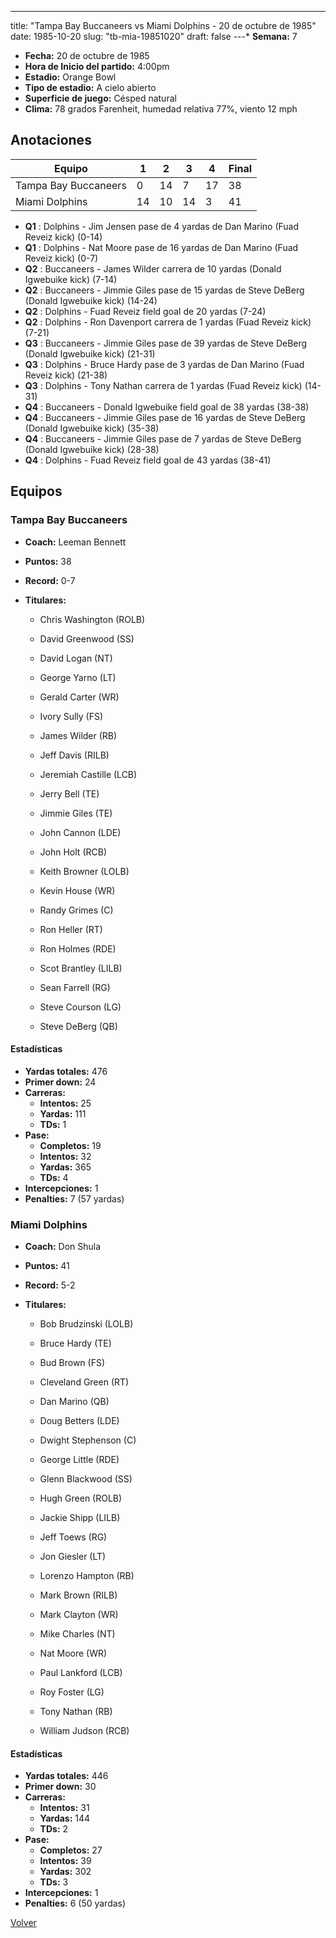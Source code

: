 ---
title: "Tampa Bay Buccaneers vs Miami Dolphins - 20 de octubre de 1985"
date: 1985-10-20
slug: "tb-mia-19851020"
draft: false
---* **Semana:** 7
* **Fecha:** 20 de octubre de 1985
* **Hora de Inicio del partido:** 4:00pm
* **Estadio:** Orange Bowl
* **Tipo de estadio:** A cielo abierto
* **Superficie de juego:** Césped natural
* **Clima:** 78 grados Farenheit, humedad relativa 77%, viento 12 mph




## Anotaciones
| Equipo | 1 | 2 | 3 | 4 | Final |
|--------|---|---|---|---|-------|
| Tampa Bay Buccaneers  | 0 | 14 | 7 | 17  | 38 |
| Miami Dolphins  | 14 | 10 | 14 | 3  | 41 |
* **Q1** : Dolphins - Jim Jensen pase de 4 yardas de Dan Marino (Fuad Reveiz kick) (0-14)
* **Q1** : Dolphins - Nat Moore pase de 16 yardas de Dan Marino (Fuad Reveiz kick) (0-7)
* **Q2** : Buccaneers - James Wilder carrera de 10 yardas (Donald Igwebuike kick) (7-14)
* **Q2** : Buccaneers - Jimmie Giles pase de 15 yardas de Steve DeBerg (Donald Igwebuike kick) (14-24)
* **Q2** : Dolphins - Fuad Reveiz field goal de 20 yardas (7-24)
* **Q2** : Dolphins - Ron Davenport carrera de 1 yardas (Fuad Reveiz kick) (7-21)
* **Q3** : Buccaneers - Jimmie Giles pase de 39 yardas de Steve DeBerg (Donald Igwebuike kick) (21-31)
* **Q3** : Dolphins - Bruce Hardy pase de 3 yardas de Dan Marino (Fuad Reveiz kick) (21-38)
* **Q3** : Dolphins - Tony Nathan carrera de 1 yardas (Fuad Reveiz kick) (14-31)
* **Q4** : Buccaneers - Donald Igwebuike field goal de 38 yardas (38-38)
* **Q4** : Buccaneers - Jimmie Giles pase de 16 yardas de Steve DeBerg (Donald Igwebuike kick) (35-38)
* **Q4** : Buccaneers - Jimmie Giles pase de 7 yardas de Steve DeBerg (Donald Igwebuike kick) (28-38)
* **Q4** : Dolphins - Fuad Reveiz field goal de 43 yardas (38-41)


## Equipos


### Tampa Bay Buccaneers
* **Coach:** Leeman Bennett
* **Puntos:** 38
* **Record:** 0-7
* **Titulares:** 

  * Chris Washington (ROLB) 

  * David Greenwood (SS) 

  * David Logan (NT) 

  * George Yarno (LT) 

  * Gerald Carter (WR) 

  * Ivory Sully (FS) 

  * James Wilder (RB) 

  * Jeff Davis (RILB) 

  * Jeremiah Castille (LCB) 

  * Jerry Bell (TE) 

  * Jimmie Giles (TE) 

  * John Cannon (LDE) 

  * John Holt (RCB) 

  * Keith Browner (LOLB) 

  * Kevin House (WR) 

  * Randy Grimes (C) 

  * Ron Heller (RT) 

  * Ron Holmes (RDE) 

  * Scot Brantley (LILB) 

  * Sean Farrell (RG) 

  * Steve Courson (LG) 

  * Steve DeBerg (QB) 

#### Estadísticas
* **Yardas totales:** 476
* **Primer down:** 24
* **Carreras:**
  * **Intentos:** 25
  * **Yardas:** 111
  * **TDs:** 1
* **Pase:**
  * **Completos:** 19
  * **Intentos:** 32
  * **Yardas:** 365
  * **TDs:** 4
* **Intercepciones:** 1
* **Penalties:** 7 (57 yardas)

### Miami Dolphins
* **Coach:** Don Shula
* **Puntos:** 41
* **Record:** 5-2
* **Titulares:** 

  * Bob Brudzinski (LOLB) 

  * Bruce Hardy (TE) 

  * Bud Brown (FS) 

  * Cleveland Green (RT) 

  * Dan Marino (QB) 

  * Doug Betters (LDE) 

  * Dwight Stephenson (C) 

  * George Little (RDE) 

  * Glenn Blackwood (SS) 

  * Hugh Green (ROLB) 

  * Jackie Shipp (LILB) 

  * Jeff Toews (RG) 

  * Jon Giesler (LT) 

  * Lorenzo Hampton (RB) 

  * Mark Brown (RILB) 

  * Mark Clayton (WR) 

  * Mike Charles (NT) 

  * Nat Moore (WR) 

  * Paul Lankford (LCB) 

  * Roy Foster (LG) 

  * Tony Nathan (RB) 

  * William Judson (RCB) 

#### Estadísticas
* **Yardas totales:** 446
* **Primer down:** 30
* **Carreras:**
  * **Intentos:** 31
  * **Yardas:** 144
  * **TDs:** 2
* **Pase:**
  * **Completos:** 27
  * **Intentos:** 39
  * **Yardas:** 302
  * **TDs:** 3
* **Intercepciones:** 1
* **Penalties:** 6 (50 yardas)


[Volver](/historia/1985)
